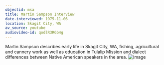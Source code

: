 ```yaml
---
objectid: msa
title: Martin Sampson Interview  
date-interviewed: 1975-11-06
location: Skagit City, WA
av_source: youtube
audiovideo-id: qodlR3RGb4g
---
```


Martin Sampson describes early life in Skagit City, WA, fishing, agricultural and cannery work as well as education in Tulalip Mission and dialect differences between Native American speakers in the area. ![image](https://user-images.githubusercontent.com/85772373/166089715-17e16d3e-7ba1-4935-bda4-322d9039e419.png)
